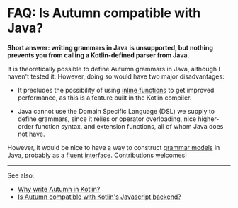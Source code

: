 # FAQ: Is Autumn compatible with Java?

**Short answer: writing grammars in Java is unsupported, but nothing prevents you from calling
a Kotlin-defined parser from Java.**

It is theoretically possible to define Autumn grammars in Java, although I haven't tested it.
However, doing so would have two major disadvantages:

- It precludes the possibility of using [inline functions] to get improved performance,
  as this is a feature built in the Kotlin compiler.

[inline functions]: https://kotlinlang.org/docs/reference/inline-functions.html

- Java cannot use the Domain Specific Language (DSL) we supply to define grammars, since it relies
  or operator overloading, nice higher-order function syntax, and extension functions, all of whom
  Java does not have.
  
However, it would be nice to have a way to construct [grammar models] in Java, probably
as a [fluent interface]. Contributions welcomes!

[grammar models]: why-ugly.md#experimental-using-a-model
[fluent interface]: https://en.wikipedia.org/wiki/Fluent_interface

---

See also:

- [Why write Autumn in Kotlin?](kotlin.md)
- [Is Autumn compatible with Kotlin's Javascript backend?](js-compat.md)